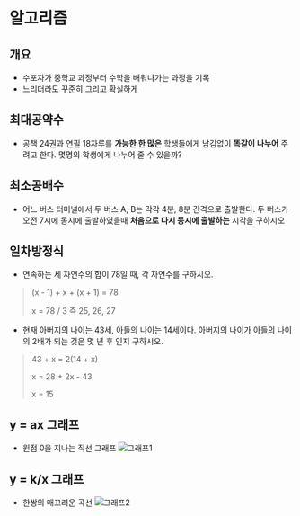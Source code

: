# 알고리즘

## 개요
- 수포자가 중학교 과정부터 수학을 배워나가는 과정을 기록
- 느리더라도 꾸준히 그리고 확실하게

## 최대공약수
- 공책 24권과 연필 18자루를 **가능한 한 많은** 학생들에게 남김없이 **똑같이 나누어** 주려고 한다. 몇명의 학생에게 나누어 줄 수 있을까?

## 최소공배수
- 어느 버스 터미널에서 두 버스 A, B는 각각 4분, 8분 간격으로 출발한다. 두 버스가 오전 7시에 동시에 출발하였을때 **처음으로 다시 동시에 출발하는** 시각을 구하시오

## 일차방정식
- 연속하는 세 자연수의 합이 78일 때, 각 자연수를 구하시오.
> (x - 1) + x + (x + 1) = 78
> 
> x = 78 / 3
> 즉 25, 26, 27
- 현재 아버지의 나이는 43세, 아들의 나이는 14세이다. 아버지의 나이가 아들의 나이의 2배가 되는 것은 몇 년 후 인지 구하시오.
> 43 + x = 2(14 + x)
> 
> x = 28 + 2x - 43
> 
> x = 15

## y = ax 그래프
- 원점 0을 지나는 직선 그래프
![그래프1](https://img1.daumcdn.net/thumb/R1280x0/?scode=mtistory2&fname=https%3A%2F%2Ft1.daumcdn.net%2Fcfile%2Ftistory%2F1544FD34500061DF23)

## y = k/x 그래프
- 한쌍의 매끄러운 곡선
![그래프2](https://www.mathfactory.net/wp-content/uploads/%EC%88%98%ED%95%99-%EA%B3%B5%EC%8B%9D-%EC%9C%A0%EB%A6%AC%ED%95%A8%EC%88%98-01.png)
